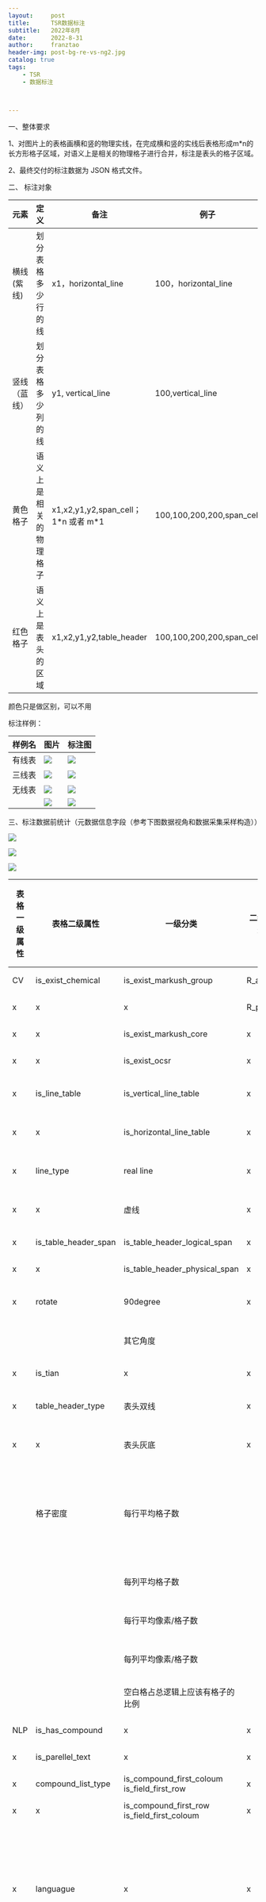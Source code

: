 ```yaml
---
layout:     post
title:      TSR数据标注
subtitle:   2022年8月
date:       2022-8-31
author:     franztao
header-img: post-bg-re-vs-ng2.jpg
catalog: true
tags:
    - TSR
    - 数据标注



---
```


一、整体要求

1、对图片上的表格画横和竖的物理实线，在完成横和竖的实线后表格形成m*n的长方形格子区域，对语义上是相关的物理格子进行合并，标注是表头的格子区域。

2、最终交付的标注数据为 JSON 格式文件。

二、 标注对象

| 元素     | 定义          | 备注                                | 例子                        |
| ------ | ----------- | --------------------------------- | ------------------------- |
| 横线(紫线) | 划分表格多少行的线   | x1，horizontal_line                | 100，horizontal_line       |
| 竖线（蓝线） | 划分表格多少列的线   | y1, vertical_line                 | 100,vertical_line         |
| 黄色格子   | 语义上是相关的物理格子 | x1,x2,y1,y2,span_cell；1*n 或者 m\*1 | 100,100,200,200,span_cell |
| 红色格子   | 语义上是表头的区域   | x1,x2,y1,y2,table_header          | 100,100,200,200,span_cell |

颜色只是做区别，可以不用

标注样例：

| 样例名 | 图片                                                                                                                                                          | 标注图                                                                                                                                                                               |
| --- | ----------------------------------------------------------------------------------------------------------------------------------------------------------- | --------------------------------------------------------------------------------------------------------------------------------------------------------------------------------- |
| 有线表 | ![](C:\Users\franztao\AppData\Roaming\marktext\images\2022-12-09-10-26-36-d8fd0afe96c599d1e130df9ba71836210004c_4_F101.jpg)                                 | ![](C:\Users\franztao\Desktop\work\KnowledgeGraphCommon\resource\models\cv\recognition\table\test_detr\dataset_coco_selflabel\d8fd0afe96c599d1e130df9ba71836210004c_4_F101.jpg)   |
| 三线表 | ![](C:\Users\franztao\AppData\Roaming\marktext\images\2022-12-09-10-27-45-2a10a65f3781bb4cebef10ad63da0cec01c41_17_form3.jpg)                               | ![](C:\Users\franztao\Desktop\work\KnowledgeGraphCommon\resource\models\cv\recognition\table\test_detr\dataset_coco_selflabel\2a10a65f3781bb4cebef10ad63da0cec01c41_17_form3.jpg) |
| 无线表 | ![](C:\Users\franztao\AppData\Roaming\marktext\images\2022-12-09-10-29-09-image.png)                                                                        | ![](C:\Users\franztao\Desktop\work\KnowledgeGraphCommon\resource\models\cv\recognition\table\test_detr\dataset_coco_selflabel\90dcb276-ce3c-4ba1-b943-cb5c54daf64b.jpeg)          |
|     | ![](C:\Users\franztao\AppData\Roaming\marktext\images\2022-12-09-10-30-08-10.1021_acs.jmedchem.8b01854（wAlb-papp-Cl）.pdf_8_8_table_extracttable_origin.jpg) | ![](C:\Users\franztao\AppData\Roaming\marktext\images\2022-12-09-10-30-22-image.png)                                                                                              |

三、标注数据前统计（元数据信息字段（参考下图数据视角和数据采集采样构造））

![](https://raw.githubusercontent.com/franztao/blog_picture/main/marktext/2022-09-25-17-17-32-7c8c61b362ef7ae33253b14a6ddfc93.jpg)

![](https://raw.githubusercontent.com/franztao/blog_picture/main/marktext/表格分类.png)

![](https://raw.githubusercontent.com/franztao/blog_picture/main/marktext/2022-09-25-17-40-28-image.png)

| 表格一级属性 | 表格二级属性               | 一级分类                                            | 二级分类    | 样例                                                                                                                                                                                                                                                                                                                                 | 如何标注 | 需要外部标注吗 |
| ------ | -------------------- | ----------------------------------------------- | ------- | ---------------------------------------------------------------------------------------------------------------------------------------------------------------------------------------------------------------------------------------------------------------------------------------------------------------------------------- | ---- | ------- |
| CV     | is_exist_chemical    | is_exist_markush_group                          | R_alpha | ![](https://raw.githubusercontent.com/franztao/blog_picture/main/marktext/2022-11-23-10-20-13-image.png)                                                                                                                                                                                                                           | 人标   |         |
| x      | x                    | x                                               | R_pic   | ![](https://raw.githubusercontent.com/franztao/blog_picture/main/marktext/2022-11-23-10-20-41-image.png)                                                                                                                                                                                                                           | 人标   |         |
| x      | x                    | is_exist_markush_core                           | x       | ![](https://raw.githubusercontent.com/franztao/blog_picture/main/marktext/2022-11-23-10-21-41-image.png)                                                                                                                                                                                                                           | 人标   |         |
| x      | x                    | is_exist_ocsr                                   | x       | x                                                                                                                                                                                                                                                                                                                                  | 人标   |         |
| x      | is_line_table        | is_vertical_line_table                          | x       | x                                                                                                                                                                                                                                                                                                                                  | 机器标  |         |
| x      | x                    | is_horizontal_line_table                        | x       | ![](https://raw.githubusercontent.com/franztao/blog_picture/main/marktext/2022-11-23-10-27-45-image.png)                                                                                                                                                                                                                           | 机器标  |         |
| x      | line_type            | real line                                       | x       | ![](https://raw.githubusercontent.com/franztao/blog_picture/main/marktext/2022-11-23-10-35-06-image.png)                                                                                                                                                                                                                           | 待研究  |         |
| x      | x                    | 虚线                                              | x       | ![](https://raw.githubusercontent.com/franztao/blog_picture/main/marktext/2022-11-23-10-34-48-image.png)                                                                                                                                                                                                                           | 待研究  |         |
| x      | is_table_header_span | is_table_header_logical_span                    | x       | ![](https://raw.githubusercontent.com/franztao/blog_picture/main/marktext/2022-11-23-10-38-04-image.png)                                                                                                                                                                                                                           | 人标   |         |
| x      | x                    | is_table_header_physical_span                   | x       | ![](https://raw.githubusercontent.com/franztao/blog_picture/main/marktext/2022-11-23-10-35-26-image.png)                                                                                                                                                                                                                           | 人标   |         |
| x      | rotate               | 90degree                                        | x       | x                                                                                                                                                                                                                                                                                                                                  | 待研究  |         |
|        |                      | 其它角度                                            |         |                                                                                                                                                                                                                                                                                                                                    | 待研究  |         |
| x      | is_tian              | x                                               | x       | ![](https://raw.githubusercontent.com/franztao/blog_picture/main/marktext/2022-11-23-10-40-22-image.png)<br/>![](https://raw.githubusercontent.com/franztao/blog_picture/main/marktext/2022-11-23-10-40-54-image.png)                                                                                                              | 人标   |         |
| x      | table_header_type    | 表头双线                                            | x       | ![](https://raw.githubusercontent.com/franztao/blog_picture/main/marktext/2022-11-23-10-41-40-image.png)                                                                                                                                                                                                                           | 待研究  |         |
| x      | x                    | 表头灰底                                            | x       | ![](https://raw.githubusercontent.com/franztao/blog_picture/main/marktext/2022-11-23-10-42-05-image.png)                                                                                                                                                                                                                           | 待研究  |         |
|        | 格子密度                 | 每行平均格子数                                         |         | 行和列达到一定程度就是密集格子表                                                                                                                                                                                                                                                                                                                   | 机器标  |         |
|        |                      | 每列平均格子数                                         |         |                                                                                                                                                                                                                                                                                                                                    | 机器标  |         |
|        |                      | 每行平均像素/格子数                                      |         |                                                                                                                                                                                                                                                                                                                                    | 机器标  |         |
|        |                      | 每列平均像素/格子数                                      |         |                                                                                                                                                                                                                                                                                                                                    | 机器标  |         |
|        |                      | 空白格占总逻辑上应该有格子的比例                                |         |                                                                                                                                                                                                                                                                                                                                    | 机器标  |         |
| NLP    | is_has_compound      | x                                               | x       | ![](https://raw.githubusercontent.com/franztao/blog_picture/main/marktext/2022-10-27-15-26-10-image.png)<br/>![](https://raw.githubusercontent.com/franztao/blog_picture/main/marktext/2022-10-27-15-27-18-image.png)                                                                                                              | 人标   |         |
| x      | is_parellel_text     | x                                               | x       | ![](https://raw.githubusercontent.com/franztao/blog_picture/main/marktext/2022-10-27-15-26-27-image.png)<br/>![](https://raw.githubusercontent.com/franztao/blog_picture/main/marktext/2022-10-27-15-26-45-image.png)<br/>![](https://raw.githubusercontent.com/franztao/blog_picture/main/marktext/2022-10-27-15-27-05-image.png) | 人标   |         |
| x      | compound_list_type   | is_compound_first_coloum<br/>is_field_first_row | x       | ![](https://raw.githubusercontent.com/franztao/blog_picture/main/marktext/2022-11-23-10-47-41-image.png)                                                                                                                                                                                                                           | 人标   |         |
| x      | x                    | is_compound_first_row<br/>is_field_first_coloum | x       | ![](https://raw.githubusercontent.com/franztao/blog_picture/main/marktext/2022-11-23-10-54-29-image.png)                                                                                                                                                                                                                           | 人标   |         |
| x      | languague            | x                                               | x       | ![](https://raw.githubusercontent.com/franztao/blog_picture/main/marktext/2022-11-23-10-45-56-image.png)<br/>一般为英文，以格子半数以上是什么语言为准                                                                                                                                                                                                  | 机器标  |         |
| x      | 多列为compound          | x                                               | x       | ![](https://raw.githubusercontent.com/franztao/blog_picture/main/marktext/2022-11-23-10-45-18-image.png)                                                                                                                                                                                                                           | 人标   |         |
| 预测属性   | is_predict_dod_ok    | x                                               | x       | x                                                                                                                                                                                                                                                                                                                                  | x    |         |
| x      | is_predict_box_ok    | x                                               | x       | x                                                                                                                                                                                                                                                                                                                                  | x    |         |
| x      | is_predict_line_ok   | x                                               | x       | x                                                                                                                                                                                                                                                                                                                                  | x    |         |
| x      | is_predict_span_ok   | x                                               | x       | x                                                                                                                                                                                                                                                                                                                                  | x    |         |
| x      | is_predict_ocsr_ok   | mask_not_small_tail                             | x       | x                                                                                                                                                                                                                                                                                                                                  | x    |         |
| x      | x                    | mask_not_spe_pic                                | x       | x                                                                                                                                                                                                                                                                                                                                  | x    |         |
| x      | x                    | mask_not_index                                  | x       | x                                                                                                                                                                                                                                                                                                                                  | x    |         |
| x      | x                    | mask_real_line                                  | x       | x                                                                                                                                                                                                                                                                                                                                  | x    |         |
| x      | x                    | mask_not_alpha                                  | x       | x                                                                                                                                                                                                                                                                                                                                  | x    |         |
| x      | is_predict_tsr_ok    | x                                               | x       | x                                                                                                                                                                                                                                                                                                                                  | x    |         |
| x      | is_predict_ocr_ok    | x                                               | x       | x                                                                                                                                                                                                                                                                                                                                  | x    |         |

四、标注原则：

1）画线规则：

> 1.画横或者竖线的，第一依据是在需要画线的范围内，范围内本来有一条图片的实线存在，则沿着实线画横或者竖线。
> 
> 2.无实线的，则在空白中间上画，即文本框格子的相互中间区域

2）直线穿过原则：画线不能穿过分子式、完整字符之间等有颜色的像素字符，**不包括span_cell格子的区域**

3）边界原则：边界线跟实际表格区域不多于5 pt(肉眼可见能分开线与表格内的字符元素)

4）标注顺序规则：

> 1.确定横线（紫线）是否画好
> 2.确定竖线（蓝线）是否画好
> 3.确定合并区域（黄色边格子）是否画好
> 4.确定表头区域（红色边格子）是否画好

5）忽视水印影响问题

三、常见标注错误（持续补充）：

| 错误类型 | 违反规则 | 错误分析                | 样例                                              | 图片                                                                                                       |
| ---- | ---- | ------------------- | ----------------------------------------------- | -------------------------------------------------------------------------------------------------------- |
| 线段不对 | x    | 第一行物理像素上分开，逻辑上不应该分开 | jm200712h（pdb_FLT3_Cl）.pdf_5_3                  | ![](https://raw.githubusercontent.com/franztao/blog_picture/main/marktext/2022-09-15-20-29-13-image.png) |
| 格子不对 | x    | 少合并格子               | x                                               | x                                                                                                        |
| x    | x    | 合并格子多合并冗余物理格子       | jm2014887(OT_Glucokinase_cl_papp_vdss).pdf_6_15 | ![](https://raw.githubusercontent.com/franztao/blog_picture/main/marktext/2022-09-15-20-10-46-image.png) |
| x    | x    | 合并格子多合并冗余物理格子       | jm2014887(OT_Glucokinase_cl_papp_vdss).pdf_6_10 | ![](https://raw.githubusercontent.com/franztao/blog_picture/main/marktext/2022-09-15-20-13-54-image.png) |
| x    | x    | x                   | jm2012968(OT_GPR40,FFA1_cl).pdf_8_4             | ![](https://raw.githubusercontent.com/franztao/blog_picture/main/marktext/2022-09-15-20-17-21-image.png) |

五、标注检查规范：

线错的情况分类

线不准的情况分类

1. 缺线数量

2. 多线数量

格子不准的情况分类

   1. 多格子数量

    2. 少格子数量

六、标注质量指标（交付数据的质控标准）

1. 线错数

2. 线缺数

3. 线多数

4. 格缺数

5. 格多数

七、数据标注流程

1. 数据采集，算法提供预标注的表格图片，表格图片来自表格检测的标注数据

2. 数据预处理，表格图片会经过掩盖ocsr分子处理

3. 数据管理，元数据信息字段（同DOD数据标注任务）

   4.模型预标注，在通过模型预标注之后，需要检查预标注结果以此来挖掘试标注的不足之处，随后根据不足之处进行补充标注。

   5.交付标注数据，导入成COCO数据格式，统计标注质量，标注结果汇总统计

```
{
  "images": [
    {
      "id": 1,
      "width": 800,
      "height": 600,
      "file_name": "test.jpg",
      "..":"补充自有图片属性"
    }
  ],
  "annotations": [
    {
      "id": 1,
      "image_id": 1,
      "category_id": 1,
      "bbox": [0,0,10,10],
      "segmentation": [
          [0,0,10,0,10,10,0,10]
      ],
      "area": 100,
      "iscrowd": 0,
      "NLP",{依据脑图树形层次写入自有标签，并且跟coco格式兼容}
      "CV",{依据脑图树形层次写入自有标签，并且跟coco格式兼容}
    }
  ]
}
```

八、标注数据范围和计划

| 元素     | 是否算法预标注 | 是否需要标注和基于预标注修正 |
| ------ | ------- | -------------- |
| 横线     | 是       | 是              |
| 竖线     | 否       | 是              |
| 黄线     | 否       | 是              |
| 语义表达形式 | 否       | 是              |

| 事件    | 数据规模  | 工期  | 人员配比 | 交付要求    |
| ----- | ----- | --- | ---- | ------- |
| 预标注   | 100   | x   | x    | 准确率≥99% |
| 第一批标注 | 30W图片 | x   | x    | 准确率≥99% |
|       |       |     |      |         |
